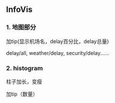 ## InfoVis  

### 1. 地图部分

加tip(显示机场名，delay百分比，delay总量)

delay/all, weather/delay, security/delay......



### 2. histogram 

柱子加长，变瘦

加tip（数量）